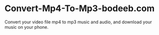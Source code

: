 # Convert-Mp4-To-Mp3-bodeeb.com
Convert your video file mp4 to mp3 music and audio, and download your music on your phone.
